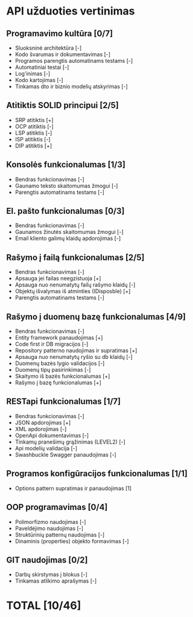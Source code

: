 # API užduoties vertinimas
## Programavimo kultūra                       [0/7]
* Sluoksninė architektūra                      [-]
* Kodo švarumas ir dokumentavimas              [-]
* Programos parengtis automatinams testams     [-]
* Automatiniai testai                          [-]
* Log'inimas                                   [-]
* Kodo kartojimas                              [-]
* Tinkamas dto ir biznio modelių atskyrimas    [-]

## Atitiktis SOLID principui     [2/5]
* SRP atitiktis								  [+]
* OCP atitiktis								  [-]
* LSP atitiktis 								[-]
* ISP atitiktis   							[-]
* DIP atitiktis 								[+] 


## Konsolės funkcionalumas              [1/3]
* Bendras funkcionavimas          			[-]
* Gaunamo teksto skaitomumas žmogui			[-]
* Parengtis automatinams testams        [-]

## El. pašto funkcionalumas               [0/3]
* Bendras funkcionavimas          			[-]
* Gaunamos žinutės skaitomumas žmogui			[-]
* Email kliento galimų klaidų apdorojimas [-]

## Rašymo į failą funkcionalumas               [2/5]
* Bendras funkcionavimas          			       [-]
* Apsauga jei failas neegzistuoja              [+]
* Apsauga nuo nenumatytų failų rašymo klaidų   [-]
* Objektų išvalymas iš atminties (IDisposble)  [+]
* Parengtis automatinams testams               [-]

## Rašymo į duomenų bazę funkcionalumas          [4/9]
* Bendras funkcionavimas          			       [-]
* Entity framework panaudojimas                [+]
* Code first ir DB migracijos                  [-]
* Repository patterno naudojimas ir supratimas [+]
* Apsauga nuo nenumatytų ryšio su db klaidų    [-]
* Duomenų bazės lygio validacijos              [-]
* Duomenų tipų pasirinkimas                    [-]
* Skaitymo iš bazės funkcionalumas 			[+]
* Rašymo į bazę funkcionalumas 			    [+]

## RESTapi funkcionalumas                        [1/7]
* Bendras funkcionavimas                  		 [-]
* JSON apdorojimas                             [+]
* XML apdorojimas                              [-]
* OpenApi dokumentavimas                       [-]
* Tinkamų pranešimų grąžinimas (LEVEL2)        [-]
* Api modelių validacija                       [-]
* Swashbuckle Swagger panaudojimas             [-]

## Programos konfigūracijos funkcionalumas       [1/1]
* Options pattern supratimas ir panaudojimas   [1]

## OOP programavimas								[0/4]
* Polimorfizmo naudojimas                      [-]
* Paveldėjimo naudojimas                       [-]
* Struktūrinių patternų naudojimas             [-]
* Dinaminis (properties) objekto formavimas    [-]

## GIT naudojimas                                [0/2]
* Darbų skirstymas į blokus 					[-]
* Tinkamas atlikimo aprašymas 					[-]

# TOTAL 										[10/46]
